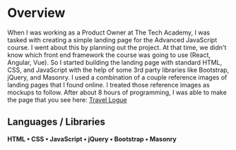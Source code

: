 # Overview
When I was working as a Product Owner at The Tech Academy, I was tasked with creating a simple landing page for the Advanced JavaScript course.  I went about this by planning out the project.  At that time, we didn't know which front end framework the course was going to use (React, Angular, Vue).  So I started building the landing page with standard HTML, CSS, and JavaScript with the help of some 3rd party libraries like Bootstrap, jQuery, and Masonry.  I used  a combination of a couple reference images of landing pages that I found online.  I treated those reference images as mockups to follow.  After about 8 hours of programming, I was able to make the page that you see here: [Travel Logue](https://advjs-8hr-project.herokuapp.com/)

## Languages / Libraries
**HTML &bull; CSS &bull; JavaScript &bull; jQuery &bull; Bootstrap &bull; Masonry**

